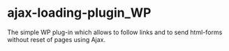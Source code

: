 # ajax-loading-plugin_WP
The simple WP plug-in which allows to follow links and to send html-forms without reset of pages using Ajax.
